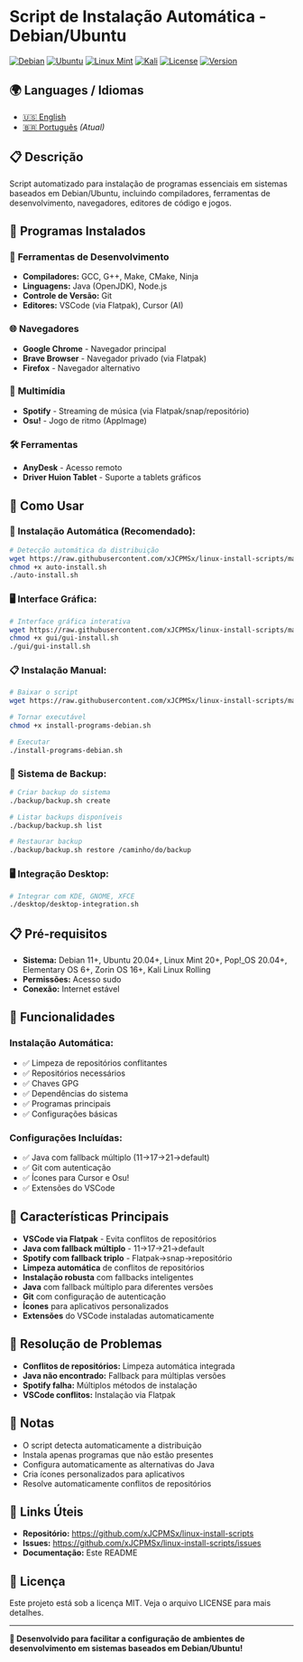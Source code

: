 # Script de Instalação Automática - Debian/Ubuntu

[![Debian](https://img.shields.io/badge/Debian-Supported-red.svg)](https://www.debian.org/)
[![Ubuntu](https://img.shields.io/badge/Ubuntu-Supported-orange.svg)](https://ubuntu.com/)
[![Linux Mint](https://img.shields.io/badge/Linux%20Mint-Supported-green.svg)](https://linuxmint.com/)
[![Kali](https://img.shields.io/badge/Kali-Supported-purple.svg)](https://www.kali.org/)
[![License](https://img.shields.io/badge/License-MIT-yellow.svg)](LICENSE)
[![Version](https://img.shields.io/badge/Version-1.0--beta-orange.svg)](https://github.com/xJCPMSx/linux-install-scripts)

## 🌍 Languages / Idiomas

- [🇺🇸 English](README-EN.md)
- [🇧🇷 Português](README.md) *(Atual)*

## 📋 Descrição
Script automatizado para instalação de programas essenciais em sistemas baseados em Debian/Ubuntu, incluindo compiladores, ferramentas de desenvolvimento, navegadores, editores de código e jogos.

## 🎯 Programas Instalados

### 🔧 **Ferramentas de Desenvolvimento**
- **Compiladores:** GCC, G++, Make, CMake, Ninja
- **Linguagens:** Java (OpenJDK), Node.js
- **Controle de Versão:** Git
- **Editores:** VSCode (via Flatpak), Cursor (AI)

### 🌐 **Navegadores**
- **Google Chrome** - Navegador principal
- **Brave Browser** - Navegador privado (via Flatpak)
- **Firefox** - Navegador alternativo

### 🎵 **Multimídia**
- **Spotify** - Streaming de música (via Flatpak/snap/repositório)
- **Osu!** - Jogo de ritmo (AppImage)

### 🛠️ **Ferramentas**
- **AnyDesk** - Acesso remoto
- **Driver Huion Tablet** - Suporte a tablets gráficos

## 🚀 Como Usar

### **🎯 Instalação Automática (Recomendado):**
```bash
# Detecção automática da distribuição
wget https://raw.githubusercontent.com/xJCPMSx/linux-install-scripts/main/auto-install.sh
chmod +x auto-install.sh
./auto-install.sh
```

### **🖥️ Interface Gráfica:**
```bash
# Interface gráfica interativa
wget https://raw.githubusercontent.com/xJCPMSx/linux-install-scripts/main/gui/gui-install.sh
chmod +x gui/gui-install.sh
./gui/gui-install.sh
```

### **📋 Instalação Manual:**
```bash
# Baixar o script
wget https://raw.githubusercontent.com/xJCPMSx/linux-install-scripts/main/debian/install-programs-debian.sh

# Tornar executável
chmod +x install-programs-debian.sh

# Executar
./install-programs-debian.sh
```

### **💾 Sistema de Backup:**
```bash
# Criar backup do sistema
./backup/backup.sh create

# Listar backups disponíveis
./backup/backup.sh list

# Restaurar backup
./backup/backup.sh restore /caminho/do/backup
```

### **🖥️ Integração Desktop:**
```bash
# Integrar com KDE, GNOME, XFCE
./desktop/desktop-integration.sh
```

## 📋 Pré-requisitos
- **Sistema:** Debian 11+, Ubuntu 20.04+, Linux Mint 20+, Pop!_OS 20.04+, Elementary OS 6+, Zorin OS 16+, Kali Linux Rolling
- **Permissões:** Acesso sudo
- **Conexão:** Internet estável

## 🔧 Funcionalidades

### **Instalação Automática:**
- ✅ Limpeza de repositórios conflitantes
- ✅ Repositórios necessários
- ✅ Chaves GPG
- ✅ Dependências do sistema
- ✅ Programas principais
- ✅ Configurações básicas

### **Configurações Incluídas:**
- ✅ Java com fallback múltiplo (11→17→21→default)
- ✅ Git com autenticação
- ✅ Ícones para Cursor e Osu!
- ✅ Extensões do VSCode

## 🎯 Características Principais
- **VSCode via Flatpak** - Evita conflitos de repositórios
- **Java com fallback múltiplo** - 11→17→21→default
- **Spotify com fallback triplo** - Flatpak→snap→repositório
- **Limpeza automática** de conflitos de repositórios
- **Instalação robusta** com fallbacks inteligentes
- **Java** com fallback múltiplo para diferentes versões
- **Git** com configuração de autenticação
- **Ícones** para aplicativos personalizados
- **Extensões** do VSCode instaladas automaticamente

## 🔧 Resolução de Problemas
- **Conflitos de repositórios:** Limpeza automática integrada
- **Java não encontrado:** Fallback para múltiplas versões
- **Spotify falha:** Múltiplos métodos de instalação
- **VSCode conflitos:** Instalação via Flatpak

## 📝 Notas
- O script detecta automaticamente a distribuição
- Instala apenas programas que não estão presentes
- Configura automaticamente as alternativas do Java
- Cria ícones personalizados para aplicativos
- Resolve automaticamente conflitos de repositórios

## 🔗 Links Úteis
- **Repositório:** https://github.com/xJCPMSx/linux-install-scripts
- **Issues:** https://github.com/xJCPMSx/linux-install-scripts/issues
- **Documentação:** Este README

## 📄 Licença
Este projeto está sob a licença MIT. Veja o arquivo LICENSE para mais detalhes.

---
**🎉 Desenvolvido para facilitar a configuração de ambientes de desenvolvimento em sistemas baseados em Debian/Ubuntu!**
